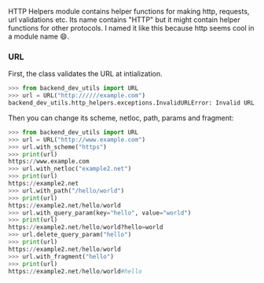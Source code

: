 HTTP Helpers module contains helper functions for making http, requests, url validations etc. Its name contains "HTTP" but it might contain helper functions for other protocols. I named it like this because http seems cool in a module name :smile:.


### URL

First, the class validates the URL at intialization.

<!-- termynal: {"prompt_literal_start": ["$", ">>>"], title: python} -->

```python
>>> from backend_dev_utils import URL
>>> url = URL("http://////example.com")
backend_dev_utils.http_helpers.exceptions.InvalidURLError: Invalid URL: http://////example.com
```

Then you can change its scheme, netloc, path, params and fragment:

<!-- termynal: {"prompt_literal_start": ["$", ">>>"], title: python} -->

```python
>>> from backend_dev_utils import URL
>>> url = URL("http://www.example.com")
>>> url.with_scheme("https")
>>> print(url)
https://www.example.com
>>> url.with_netloc("example2.net")
>>> print(url)
https://example2.net
>>> url.with_path("/hello/world")
>>> print(url)
https://example2.net/hello/world
>>> url.with_query_param(key="hello", value="world")
>>> print(url)
https://example2.net/hello/world?hello=world
>>> url.delete_query_param("hello")
>>> print(url)
https://example2.net/hello/world
>>> url.with_fragment("hello")
>>> print(url)
https://example2.net/hello/world#hello
```

